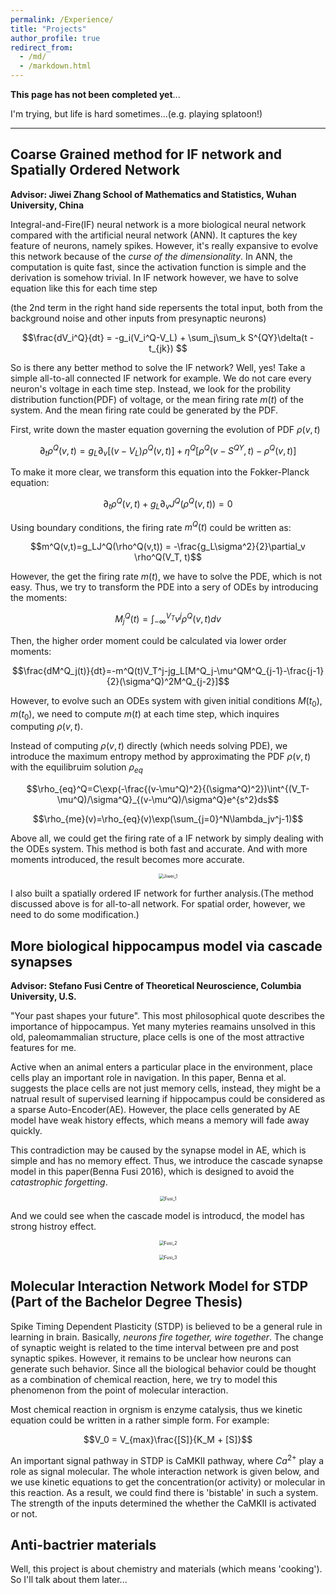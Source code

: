 ```yaml
---
permalink: /Experience/
title: "Projects"
author_profile: true
redirect_from: 
  - /md/
  - /markdown.html
---
```


**This page has not been completed yet**...

I'm trying, but life is hard sometimes...(e.g. playing splatoon!)

---



## Coarse Grained method for IF network and Spatially Ordered Network

**Advisor: Jiwei Zhang   School of Mathematics and Statistics, Wuhan University, China**

Integral-and-Fire(IF) neural network is a more biological neural network compared with the artificial neural network (ANN). It captures the key feature of neurons, namely spikes. However, it's really expansive to evolve this network because of the *curse of the dimensionality*. In ANN, the computation is quite fast, since the activation function is simple and the derivation is somehow trivial. In IF network however, we have to solve equation like this for each time step 

(the 2nd term in the right hand side repersents the total input, both from the background noise and other inputs from presynaptic neurons)

$$\frac{dV_i^Q}{dt} = -g_i(V_i^Q-V_L) + \sum_j\sum_k S^{QY}\delta(t - t_{jk}) $$

So is there any better method to solve the IF network? Well, yes! Take a simple all-to-all connected IF network for example. We do not care every neuron's voltage in each time step. Instead, we look for the probility distribution function(PDF) of voltage, or the mean firing rate $m(t)$ of the system. And the mean firing rate could be generated by the PDF. 

First, write down the master equation governing the evolution of PDF $\rho(v,t)$

$$\partial_t \rho^Q(v,t)=g_L\partial_v[(v-V_L)\rho^Q(v,t)]+\eta^Q[\rho^Q(v-S^{QY},t)-\rho^Q(v,t)]$$

To make it more clear, we transform this equation into the Fokker-Planck equation:

$$\partial_t \rho^Q(v,t)+g_L\partial_vJ^Q(\rho^Q(v,t))=0$$

Using boundary conditions, the firing rate $m^Q(t)$ could be written as:

$$m^Q(v,t)=g_LJ^Q(\rho^Q(v,t)) = -\frac{g_L\sigma^2}{2}\partial_v \rho^Q(V_T, t)$$

However, the get the firing rate $m(t)$, we have to solve the PDE, which is not easy. Thus, we try to transform the PDE into a sery of ODEs by introducing the moments:

$$M^Q_j(t)=\int^{V_T}_{-\infty}v^j\rho^Q(v,t)dv$$

Then, the higher order moment could be calculated via lower order moments:

$$\frac{dM^Q_j(t)}{dt}=-m^Q(t)V_T^j-jg_L[M^Q_j-\mu^QM^Q_{j-1}-\frac{j-1}{2}(\sigma^Q)^2M^Q_{j-2}]$$

However, to evolve such an ODEs system with given initial conditions $M(t_0),m(t_0)$, we need to compute $m(t)$ at each time step, which inquires computing $\rho(v,t)$. 

Instead of computing $\rho(v,t)$ directly (which needs solving PDE), we introduce the maximum entropy method by approximating the PDF $\rho(v,t)$ with the equilibruim solution $\rho_{eq}$

$$\rho_{eq}^Q=C\exp(-\frac{(v-\mu^Q)^2}{(\sigma^Q)^2})\int^{(V_T-\mu^Q)/\sigma^Q}_{(v-\mu^Q)/\sigma^Q}e^{s^2}ds$$

$$\rho_{me}(v)=\rho_{eq}(v)\exp(\sum_{j=0}^N\lambda_jv^j-1)$$

Above all, we could get the firing rate of a IF network by simply dealing with the ODEs system. This method is both fast and accurate. And with more moments introduced, the result becomes more accurate. 

<p><center><img src="http://qiuyoungwang.github.io/images/projects/Jiwei_1.png" alt="Jiwei_1" style="zoom: 50%" ></center></p>

I also built a spatially ordered IF network for further analysis.(The method discussed above is for all-to-all network. For spatial order, however, we need to do some modification.)



## More biological hippocampus model via cascade synapses

**Advisor: Stefano Fusi  Centre of Theoretical Neuroscience, Columbia University, U.S.** 

"Your past shapes your future". This most philosophical quote describes the importance of hippocampus. Yet many myteries reamains unsolved in this old, paleomammalian structure, place cells is one of the most attractive features for me.

Active when an animal enters a particular place in the environment, place cells play an important role in navigation. In this paper, Benna et al. suggests the place cells are not just memory cells, instead, they might be a natrual result of supervised learning if hippocampus could be considered as a sparse Auto-Encoder(AE). However, the place cells generated by AE model have weak history effects, which means a memory will fade away quickly. 

This contradiction may be caused by the synapse model in AE, which is simple and has no memory effect. Thus, we introduce the cascade synapse model in this paper(Benna Fusi 2016), which is designed to avoid the *catastrophic forgetting*.

<p><center><img src="http://qiuyoungwang.github.io/images/projects/Fusi_1.png" alt="Fusi_1" style="zoom: 50%" ></center></p>

 And we could see when the cascade model is introducd, the model has strong histroy effect.
<p><center><img src="http://qiuyoungwang.github.io/images/projects/Fusi_2.png" alt="Fusi_2" style="zoom: 50%" ></center></p>
<p><center><img src="http://qiuyoungwang.github.io/images/projects/Fusi_3.png" alt="Fusi_3" style="zoom: 50%" ></center></p>


## Molecular Interaction Network Model for STDP (Part of the Bachelor Degree Thesis)  

Spike Timing Dependent Plasticity (STDP) is believed to be a general rule in learning in brain. Basically, *neurons fire together, wire together*. The change of synaptic weight is related to the time interval between pre and post synaptic spikes. However, it remains to be unclear how neurons can generate such behavior. Since all the biological behavior could be thought as a combination of chemical reaction, here, we try to model this phenomenon from the point of molecular interaction. 

Most chemical reaction in orgnism is enzyme catalysis, thus we kinetic equation could be written in a rather simple form. For example:

$$V_0 = V_{max}\frac{[S]}{K_M + [S]}$$

An important signal pathway in STDP is CaMKII pathway, where $Ca^{2+}$ play a role as signal molecular. The whole interaction network is given below, and we use kinetic equations to get the concentration(or activity) or molecular in this reaction. As a result,  we could find there is 'bistable' in such a system. The strength of the inputs determined the whether the CaMKII is activated or not.



## Anti-bactrier materials

Well, this project is about chemistry and materials (which means 'cooking'). So I'll talk about them later...




